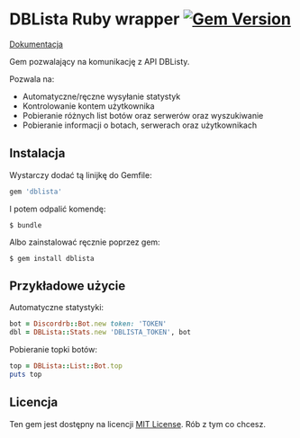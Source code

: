 # DBLista Ruby wrapper [![Gem Version](https://badge.fury.io/rb/dblista.svg)](https://badge.fury.io/rb/dblista)

[Dokumentacja](https://www.rubydoc.info/github/marek12306/dblista-wrapper-ruby)

Gem pozwalający na komunikację z API DBListy.

Pozwala na:

- Automatyczne/ręczne wysyłanie statystyk
- Kontrolowanie kontem użytkownika
- Pobieranie różnych list botów oraz serwerów oraz wyszukiwanie
- Pobieranie informacji o botach, serwerach oraz użytkownikach

## Instalacja

Wystarczy dodać tą linijkę do Gemfile:

```ruby
gem 'dblista'
```

I potem odpalić komendę:

    $ bundle

Albo zainstalować ręcznie poprzez gem:

    $ gem install dblista

## Przykładowe użycie

Automatyczne statystyki:

```ruby
bot = Discordrb::Bot.new token: 'TOKEN'
dbl = DBLista::Stats.new 'DBLISTA_TOKEN', bot
```

Pobieranie topki botów:

```ruby
top = DBLista::List::Bot.top
puts top
```

## Licencja

Ten gem jest dostępny na licencji [MIT License](https://opensource.org/licenses/MIT). Rób z tym co chcesz.
